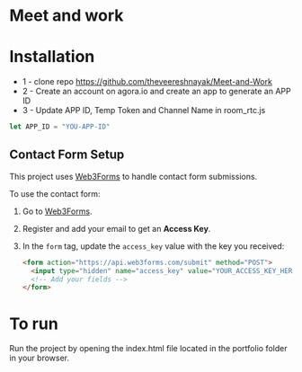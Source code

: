 # Meet and work
# Installation
* 1 - clone repo https://github.com/theveereshnayak/Meet-and-Work
* 2 - Create an account on agora.io and create an app to generate an APP ID
* 3 - Update APP ID, Temp Token and Channel Name in room_rtc.js
```javascript
let APP_ID = "YOU-APP-ID"
```

## Contact Form Setup

This project uses [Web3Forms](https://web3forms.com/) to handle contact form submissions.

To use the contact form:

1. Go to [Web3Forms](https://web3forms.com/).
2. Register and add your email to get an **Access Key**.
3. In the `form` tag, update the `access_key` value with the key you received:

   ```html
   <form action="https://api.web3forms.com/submit" method="POST">
     <input type="hidden" name="access_key" value="YOUR_ACCESS_KEY_HERE">
     <!-- Add your fields -->
   </form>
# To run
 Run the project by opening the index.html file located in the portfolio folder in your browser.



